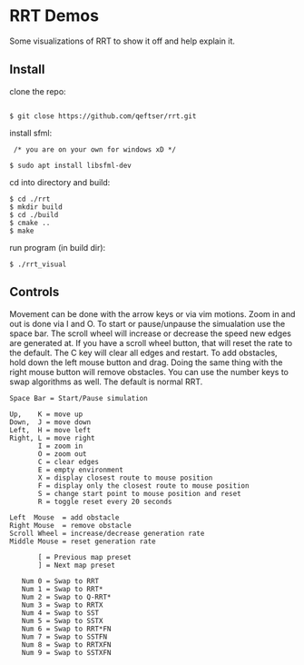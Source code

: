 
# RRT Demos

Some visualizations of RRT to show it off and help explain it.

## Install

clone the repo:
```

$ git close https://github.com/qeftser/rrt.git

```
install sfml:
```
 /* you are on your own for windows xD */

$ sudo apt install libsfml-dev

```
cd into directory and build:
```
$ cd ./rrt 
$ mkdir build
$ cd ./build
$ cmake ..
$ make
```
run program (in build dir):
```
$ ./rrt_visual
```

## Controls

Movement can be done with the arrow keys or via vim motions. Zoom in and out is done via I and O. 
To start or pause/unpause the simualation use the space bar. The scroll wheel will increase or
decrease the speed new edges are generated at. If you have a scroll wheel button, that will reset
the rate to the default. The C key will clear all edges and restart. To add obstacles, hold down
the left mouse button and drag. Doing the same thing with the right mouse button will remove obstacles.
You can use the number keys to swap algorithms as well. The default is normal RRT.
   
```
Space Bar = Start/Pause simulation

Up,    K = move up
Down,  J = move down
Left,  H = move left
Right, L = move right
       I = zoom in
       O = zoom out
       C = clear edges
       E = empty environment
       X = display closest route to mouse position
       F = display only the closest route to mouse position
       S = change start point to mouse position and reset
       R = toggle reset every 20 seconds

Left  Mouse  = add obstacle
Right Mouse  = remove obstacle
Scroll Wheel = increase/decrease generation rate
Middle Mouse = reset generation rate

       [ = Previous map preset
       ] = Next map preset

   Num 0 = Swap to RRT
   Num 1 = Swap to RRT*
   Num 2 = Swap to Q-RRT*
   Num 3 = Swap to RRTX
   Num 4 = Swap to SST
   Num 5 = Swap to SSTX
   Num 6 = Swap to RRT*FN
   Num 7 = Swap to SSTFN
   Num 8 = Swap to RRTXFN
   Num 9 = Swap to SSTXFN
```
